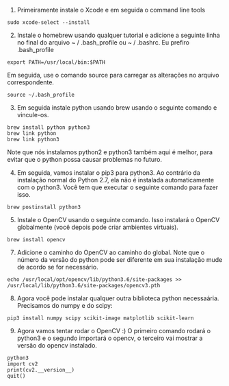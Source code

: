 1. Primeiramente instale o Xcode e em seguida o command line tools
```
sudo xcode-select --install
```

2. Instale o homebrew usando qualquer tutorial e adicione a seguinte linha no final do arquivo ~ / .bash_profile ou ~ / .bashrc. Eu prefiro .bash_profile
```
export PATH=/usr/local/bin:$PATH
```

Em seguida, use o comando source para carregar as alterações no arquivo correspondente.
```
source ~/.bash_profile
```
3. Em seguida instale python usando brew usando o seguinte comando e vincule-os.
```
brew install python python3
brew link python
brew link python3
```
Note que nós instalamos python2 e python3 também aqui é melhor, para evitar que o python possa causar problemas no futuro.

4. Em seguida, vamos instalar o pip3 para python3. Ao contrário da instalação normal do Python 2.7, ela não é instalada automaticamente com o python3. Você tem que executar o seguinte comando para fazer isso.
```
brew postinstall python3
```
5. Instale o OpenCV usando o seguinte comando. Isso instalará o OpenCV globalmente (você depois pode criar ambientes virtuais).
```
brew install opencv
```
7. Adicione o caminho do OpenCV ao caminho do global. Note que o número da versão do python pode ser diferente em sua instalação mude de acordo se for necessário.
```
echo /usr/local/opt/opencv/lib/python3.6/site-packages >> /usr/local/lib/python3.6/site-packages/opencv3.pth
```
8. Agora você pode instalar qualquer outra biblioteca python necessaária. Precisamos do numpy e do scipy:
```
pip3 install numpy scipy scikit-image matplotlib scikit-learn
```

9. Agora vamos tentar rodar o OpenCV :)
O primeiro comando rodará o python3 e o segundo importará o opencv, o terceiro vai mostrar a versão do opencv instalado. 

```
python3
import cv2
print(cv2.__version__)
quit()
```
